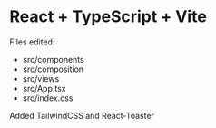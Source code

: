 # React + TypeScript + Vite

Files edited:

- src/components
- src/composition
- src/views
- src/App.tsx
- src/index.css

Added TailwindCSS and React-Toaster
